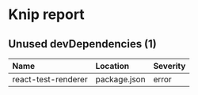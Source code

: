 # Knip report

## Unused devDependencies (1)

| Name                | Location     | Severity |
| :------------------ | :----------- | :------- |
| react-test-renderer | package.json | error    |

